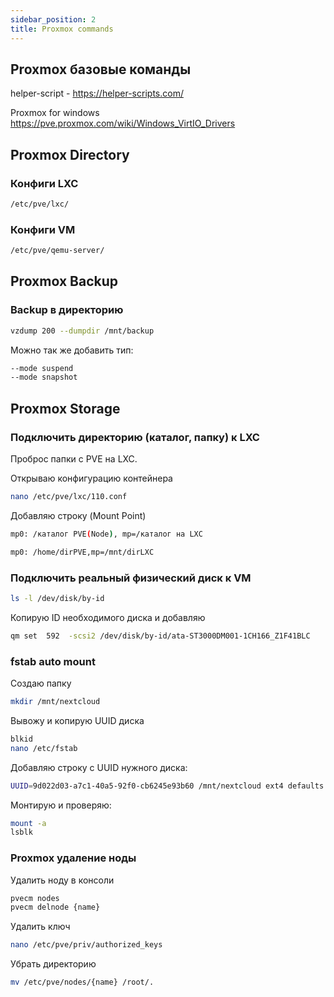 ```yaml
---
sidebar_position: 2
title: Proxmox commands
---
```



## Proxmox базовые команды

helper-script - https://helper-scripts.com/

Proxmox for windows https://pve.proxmox.com/wiki/Windows_VirtIO_Drivers

## Proxmox Directory

### Конфиги LXC

```bash
/etc/pve/lxc/
```

### Конфиги VM

```bash
/etc/pve/qemu-server/
```

## Proxmox Backup

### Backup в директорию

```bash
vzdump 200 --dumpdir /mnt/backup 
```

Можно так же добавить тип:

```bash
--mode suspend
--mode snapshot
```

## Proxmox Storage

### Подключить директорию (каталог, папку) к LXC

Проброс папки с PVE на LXC.

Открываю конфигурацию контейнера

```bash
nano /etc/pve/lxc/110.conf
```

Добавляю строку (Mount Point)

```bash
mp0: /каталог PVE(Node), mp=/каталог на LXC

mp0: /home/dirPVE,mp=/mnt/dirLXC
```

### Подключить реальный физический диск к VM

```bash
ls -l /dev/disk/by-id
```

Копирую ID необходимого диска и добавляю

```bash
qm set  592  -scsi2 /dev/disk/by-id/ata-ST3000DM001-1CH166_Z1F41BLC
```

### fstab auto mount

Создаю папку

```bash
mkdir /mnt/nextcloud
```

Вывожу и копирую UUID диска

```bash
blkid
nano /etc/fstab
```

Добавляю строку с UUID нужного диска:

```bash
UUID=9d022d03-a7c1-40a5-92f0-cb6245e93b60 /mnt/nextcloud ext4 defaults 0 0
```

Монтирую и проверяю:

```bash
mount -a
lsblk
```

### Proxmox удаление ноды

Удалить ноду в консоли

```bash
pvecm nodes
pvecm delnode {name}
```

Удалить ключ

```bash
nano /etc/pve/priv/authorized_keys
```

Убрать директорию

```bash
mv /etc/pve/nodes/{name} /root/.
```

